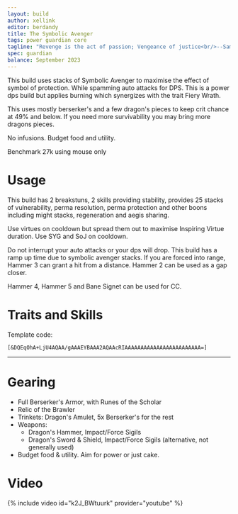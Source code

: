 ```yaml
---
layout: build
author: xellink
editor: berdandy
title: The Symbolic Avenger
tags: power guardian core
tagline: "Revenge is the act of passion; Vengeance of justice<br/>--Samuel Johnson"
spec: guardian
balance: September 2023
---
```


This build uses stacks of Symbolic Avenger to maximise the effect of symbol of protection. While spamming auto attacks for DPS. This is a power dps build but applies burning which synergizes with the trait Fiery Wrath.

This uses mostly berserker's and a few dragon's pieces to keep crit chance at 49% and below. If you need more survivability you may bring more dragons pieces.

No infusions. Budget food and utility.

Benchmark 27k using mouse only

# Usage

This build has 2 breakstuns, 2 skills providing stability, provides 25 stacks of vulnerability, perma resolution, perma protection and other boons including might stacks, regeneration and aegis sharing. 

Use virtues on cooldown but spread them out to maximise Inspiring Virtue duration. Use SYG and SoJ on cooldown.

Do not interrupt your auto attacks or your dps will drop. This build has a ramp up time due to symbolic avenger stacks. If you are forced into range, Hammer 3 can grant a hit from a distance. Hammer 2 can be used as a gap closer.

Hammer 4, Hammer 5 and Bane Signet can be used for CC.

# Traits and Skills

Template code:

`[&DQEqOhA+LjU4AQAA/gAAAEYBAAA2AQAAcRIAAAAAAAAAAAAAAAAAAAAAAAA=]`

---


<div
  data-armory-embed='skills'
  data-armory-ids='9158,9093,9150,9153,30461'
>
</div>
<div
  data-armory-embed='specializations'
  data-armory-ids='42,16,46'
  data-armory-42-traits='634,653,2017'
  data-armory-16-traits='566,565,1683'
  data-armory-46-traits='624,603,612'
>
</div>

# Gearing

- Full Berserker's Armor, with Runes of the Scholar
- Relic of the Brawler
- Trinkets: Dragon's Amulet, 5x Berserker's for the rest
- Weapons:
  - Dragon's Hammer, Impact/Force Sigils
  - Dragon's Sword & Shield, Impact/Force Sigils (alternative, not generally used)
- Budget food & utility. Aim for power or just cake.

# Video

{% include video id="k2J_BWtuurk" provider="youtube" %}
